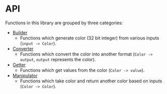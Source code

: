 # API

Functions in this library are grouped by three categories:

- [Builder](/api/builder)
  - Functions which generate color (32 bit integer) from various inputs (`input -> Color`).
- [Converter](/api/converter)
  - Functions which convert the color into another format (`Color -> output`, `output` represents the color).
- [Getter](/api/getter)
  - Functions which get values from the color (`Color -> value`).
- [Manipulator](/api/manipulator)
  - Functions which take color and return another color based on inputs (`Color -> Color`).
